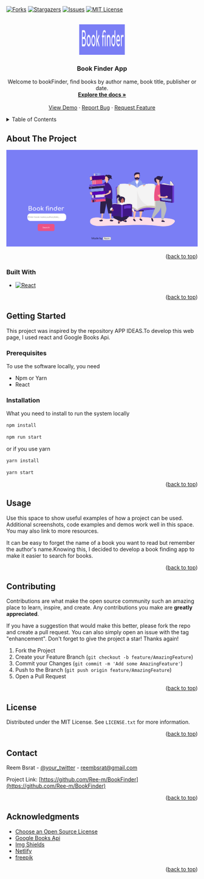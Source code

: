 
<!-- Improved compatibility of back to top link: See: https://github.com/othneildrew/Best-README-Template/pull/73 -->
<a name="readme-top"></a>



[![Forks][forks-shield]][forks-url]
[![Stargazers][stars-shield]][stars-url]
[![Issues][issues-shield]][issues-url]
[![MIT License][license-shield]][license-url]



<!-- PROJECT LOGO -->
<br />
<div align="center">
  <a href="https://github.com/Ree-m/BookFinder">
    <img src="src/assets/images/bookFinder-logo.png" height="80" width="120"/>
  </a>

  <h3 align="center">Book Finder App</h3>

  <p align="center">
  Welcome to bookFinder, find books by author name, book title, publisher or date.
    <br />
    <a href="https://github.com/Ree-m/BookFinder"><strong>Explore the docs »</strong></a>
    <br />
    <br />
    <a href="https://harmonious-arithmetic-c0d159.netlify.app/">View Demo</a>
    ·
    <a href="https://github.com/Ree-m/BookFinder/issues">Report Bug</a>
    ·
    <a href="https://github.com/Ree-m/BookFinder/issues">Request Feature</a>
  </p>
</div>



<!-- TABLE OF CONTENTS -->
<details>
  <summary>Table of Contents</summary>
  <ol>
    <li>
      <a href="#about-the-project">About The Project</a>
      <ul>
        <li><a href="#built-with">Built With</a></li>
      </ul>
    </li>
    <li>
      <a href="#getting-started">Getting Started</a>
      <ul>
        <li><a href="#prerequisites">Prerequisites</a></li>
        <li><a href="#installation">Installation</a></li>
      </ul>
    </li>
    <li><a href="#usage">Usage</a></li>
    <li><a href="#contributing">Contributing</a></li>
    <li><a href="#license">License</a></li>
    <li><a href="#contact">Contact</a></li>
    <li><a href="#acknowledgments">Acknowledgments</a></li>
  </ol>
</details>



<!-- ABOUT THE PROJECT -->
## About The Project

[![BookFinder Screen Shot][bookFinder-screenshot]](https://harmonious-arithmetic-c0d159.netlify.app)



<p align="right">(<a href="#readme-top">back to top</a>)</p>



### Built With


* [![React][React.js]][React-url]

<p align="right">(<a href="#readme-top">back to top</a>)</p>



<!-- GETTING STARTED -->
## Getting Started

This project was inspired by the repository APP IDEAS.To develop this web page, I used react and Google Books Api.

### Prerequisites

To use the software locally, you need
* Npm or Yarn
* React


### Installation
What you need to install to run the system locally

   ```sh
   npm install
   ```
   ```sh
   npm run start
   ```

   or if you use yarn

   ```sh
   yarn install
   ```
   ```sh
   yarn start
   ```

<p align="right">(<a href="#readme-top">back to top</a>)</p>



<!-- USAGE EXAMPLES -->
## Usage

Use this space to show useful examples of how a project can be used. Additional screenshots, code examples and demos work well in this space. You may also link to more resources.

It can be easy to forget the name of a book you want to read but remember the author's name.Knowing this, I decided to develop a book finding app to make it easier to search for books.



<p align="right">(<a href="#readme-top">back to top</a>)</p>




<!-- CONTRIBUTING -->
## Contributing

Contributions are what make the open source community such an amazing place to learn, inspire, and create. Any contributions you make are **greatly appreciated**.

If you have a suggestion that would make this better, please fork the repo and create a pull request. You can also simply open an issue with the tag "enhancement".
Don't forget to give the project a star! Thanks again!

1. Fork the Project
2. Create your Feature Branch (`git checkout -b feature/AmazingFeature`)
3. Commit your Changes (`git commit -m 'Add some AmazingFeature'`)
4. Push to the Branch (`git push origin feature/AmazingFeature`)
5. Open a Pull Request

<p align="right">(<a href="#readme-top">back to top</a>)</p>



<!-- LICENSE -->
## License

Distributed under the MIT License. See `LICENSE.txt` for more information.

<p align="right">(<a href="#readme-top">back to top</a>)</p>



<!-- CONTACT -->
## Contact

Reem Bsrat - [@your_twitter](https://twitter.com/your_username) - 
reembsrat@gmail.com

Project Link: [https://github.com/Ree-m/BookFinder](https://github.com/Ree-m/BookFinder)

<p align="right">(<a href="#readme-top">back to top</a>)</p>



<!-- ACKNOWLEDGMENTS -->
## Acknowledgments

* [Choose an Open Source License](https://choosealicense.com)
* [Google Books Api](https://developers.google.com/books/docs/overview)
* [Img Shields](https://shields.io)
* [Netlify](https://www.netlify.com/)
* [freepik](https://freepik.com)

<p align="right">(<a href="#readme-top">back to top</a>)</p>



<!-- MARKDOWN LINKS & IMAGES -->
<!-- https://www.markdownguide.org/basic-syntax/#reference-style-links -->
[contributors-shield]: https://img.shields.io/github/contributors/Ree-m/BookFinder.svg?style=for-the-badge
[contributors-url]: https://github.com/Ree-m/BookFinder/graphs/contributors
[forks-shield]: https://img.shields.io/github/forks/Ree-m/BookFinder.svg?style=for-the-badge
[forks-url]: https://github.com/Ree-m/BookFinder/network/members
[stars-shield]: https://img.shields.io/github/stars/ree-m/BookFinder.svg?style=for-the-badge
[stars-url]: https://github.com/Ree-m/BookFinder/stargazers
[issues-shield]: https://img.shields.io/github/issues/Ree-m/BookFinder.svg?style=for-the-badge
[issues-url]: https://github.com/Ree-m/BookFinder/issues
[license-shield]: https://img.shields.io/github/license/Ree-m/BookFinder.svg?style=for-the-badge
[license-url]: https://github.com/Ree-m/BookFinder/blob/main/LICENSE.txt
[bookFinder-screenshot]: src/assets/images/bookFinder-screenshot.png
[React.js]: https://img.shields.io/badge/React-20232A?style=for-the-badge&logo=react&logoColor=61DAFB
[React-url]: https://reactjs.org/
